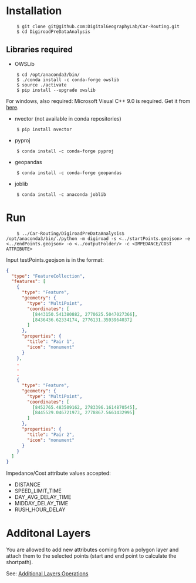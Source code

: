 # Installation

```
    $ git clone git@github.com:DigitalGeographyLab/Car-Routing.git
    $ cd DigiroadPreDataAnalysis
```

## Libraries required

* OWSLib
```
    $ cd /opt/anaconda3/bin/
    $ ./conda install -c conda-forge owslib
    $ source ./activate
    $ pip install --upgrade owslib
```

  For windows, also required: Microsoft Visual C++ 9.0 is required. Get it from [here][microsoft-vistual-c++].
* nvector (not available in conda repositories)

```
    $ pip install nvector
```
* pyproj
```
    $ conda install -c conda-forge pyproj
```
* geopandas
```
    $ conda install -c conda-forge geopandas
```
* joblib
```
    $ conda install -c anaconda joblib
```

# Run

```{r, engine='sh', count_lines}
    $ ../Car-Routing/DigiroadPreDataAnalysis$ /opt/anaconda3/bin/./python -m digiroad -s <../startPoints.geojson> -e <../endPoints.geojson> -o <../outputFolder/> -c <IMPEDANCE/COST ATTRIBUTE>
```

Input testPoints.geojson is in the format:

```json
{
  "type": "FeatureCollection",
  "features": [
    {
      "type": "Feature",
      "geometry": {
        "type": "MultiPoint",
        "coordinates": [
          [8443150.541380882, 2770625.5047027366],
          [8436436.62334174, 2776131.3593964037]
        ]
      },
      "properties": {
        "title": "Pair 1",
        "icon": "monument"
      }
    },
    .
    .
    .
    {
      "type": "Feature",
      "geometry": {
        "type": "MultiPoint",
        "coordinates": [
          [8452765.483509162, 2783396.1614870545],
          [8445529.046721973, 2778867.5661432995]
        ]
      },
      "properties": {
        "title": "Pair 2",
        "icon": "monument"
      }
    }
  ]
}
```

Impedance/Cost attribute values accepted:
* DISTANCE
* SPEED_LIMIT_TIME
* DAY_AVG_DELAY_TIME
* MIDDAY_DELAY_TIME
* RUSH_HOUR_DELAY

# Additonal Layers 

You are allowed to add new attributes coming from a polygon layer and attach them to the selected points (start and end point to calculate the shortpath).

See: [Additional Layers Operations][additional-layers]



[microsoft-vistual-c++]: https://www.microsoft.com/en-us/download/details.aspx?id=44266
[additional-layers]: digiroad/additionalOperations/ADDITIONAL_LAYERS.md